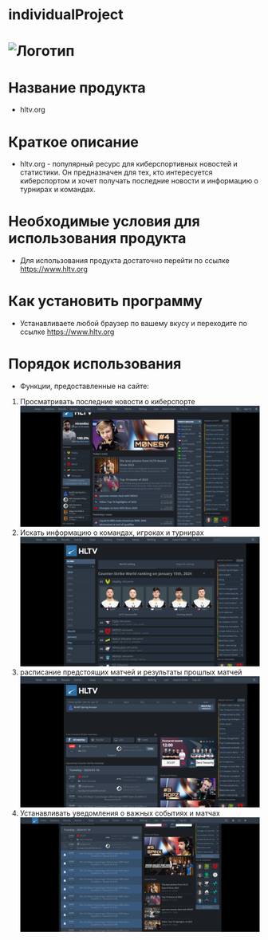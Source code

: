 # individualProject
 ![Логотип](https://steamuserimages-a.akamaihd.net/ugc/284099289595016497/77897AFF45867D06B002CF35D03E312F4B857A07/ "Логотип GitHub")
 = 
 Название продукта
 =
 - hltv.org

Краткое описание
=

- hltv.org -  популярный ресурс для киберспортивных новостей и статистики. Он предназначен для тех, кто интересуется киберспортом и хочет получать последние новости и информацию о турнирах и командах.

Необходимые условия для использования продукта 
=
- Для использования продукта достаточно перейти по ссылке https://www.hltv.org

Как установить программу 
=
- Устанавливаете любой браузер по вашему вкусу и переходите по ссылке https://www.hltv.org

Порядок использования 
=

- Функции, предоставленные на сайте:
1) Просматривать последние новости о киберспорте
![Alt text](image.png)
2) Искать информацию о командах, игроках и турнирах
![Alt text](image-1.png)
3)  расписание предстоящих матчей и результаты прошлых матчей
![Alt text](image-2.png)
4) Устанавливать уведомления о важных событиях и матчах
![Alt text](image-3.png)